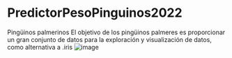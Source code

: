 # PredictorPesoPinguinos2022

Pingüinos palmerinos
El objetivo de los pingüinos palmeres es proporcionar un gran conjunto de datos para la exploración y visualización de datos, como alternativa a .iris
![image](https://user-images.githubusercontent.com/100862089/209541931-10eb21ef-faf5-4c23-b6a9-69ca319e15a2.png)


